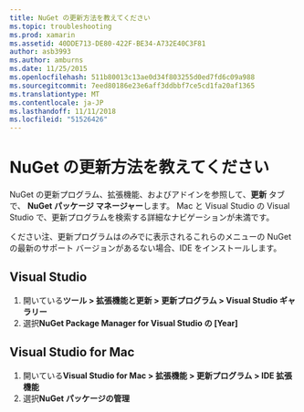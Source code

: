```yaml
---
title: NuGet の更新方法を教えてください
ms.topic: troubleshooting
ms.prod: xamarin
ms.assetid: 40DDE713-DE80-422F-BE34-A732E40C3F81
author: asb3993
ms.author: amburns
ms.date: 11/25/2015
ms.openlocfilehash: 511b80013c13ae0d34f803255d0ed7fd6c09a988
ms.sourcegitcommit: 7eed80186e23e6aff3ddbbf7ce5cd1fa20af1365
ms.translationtype: MT
ms.contentlocale: ja-JP
ms.lasthandoff: 11/11/2018
ms.locfileid: "51526426"
---
```

# <a name="how-can-i-update-nuget"></a>NuGet の更新方法を教えてください

NuGet の更新プログラム、拡張機能、およびアドインを参照して、**更新** タブで、 **NuGet パッケージ マネージャー**します。 Mac と Visual Studio の Visual Studio で、更新プログラムを検索する詳細なナビゲーションが未満です。 

ください注、更新プログラムは*のみ*でに表示されるこれらのメニューの NuGet の最新のサポート バージョンがあるない場合、IDE をインストールします。

## <a name="visual-studio"></a>Visual Studio
1. 開いている**ツール > 拡張機能と更新 > 更新プログラム > Visual Studio ギャラリー**
2. 選択**NuGet Package Manager for Visual Studio の [Year]**

## <a name="visual-studio-for-mac"></a>Visual Studio for Mac

1. 開いている**Visual Studio for Mac > 拡張機能 > 更新プログラム > IDE 拡張機能**
2. 選択**NuGet パッケージの管理**

